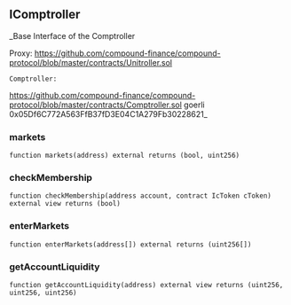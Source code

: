## IComptroller

_Base Interface of the Comptroller

 Proxy:
 https://github.com/compound-finance/compound-protocol/blob/master/contracts/Unitroller.sol

	Comptroller:
https://github.com/compound-finance/compound-protocol/blob/master/contracts/Comptroller.sol
 goerli 0x05Df6C772A563FfB37fD3E04C1A279Fb30228621_

### markets

```solidity
function markets(address) external returns (bool, uint256)
```

### checkMembership

```solidity
function checkMembership(address account, contract IcToken cToken) external view returns (bool)
```

### enterMarkets

```solidity
function enterMarkets(address[]) external returns (uint256[])
```

### getAccountLiquidity

```solidity
function getAccountLiquidity(address) external view returns (uint256, uint256, uint256)
```

